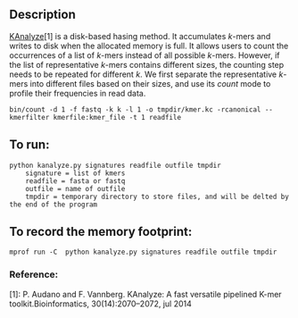 ## Description

[KAnalyze](https://sourceforge.net/projects/kanalyze/)[1] is a disk-based hasing method. It accumulates *k*-mers and writes to disk when the allocated memory is full. It allows users to count the occurrences of a list of *k*-mers instead of all possible *k*-mers. However, if the list of representative *k*-mers contains different sizes, the counting step needs to be repeated for different *k*. We first separate the representative *k*-mers into different files based on their sizes, and use its *count* mode to profile their frequencies in read data. 
```
bin/count -d 1 -f fastq -k k -l 1 -o tmpdir/kmer.kc -rcanonical --kmerfilter kmerfile:kmer_file -t 1 readfile
```

## To run:
```
python kanalyze.py signatures readfile outfile tmpdir
	signature = list of kmers
	readfile = fasta or fastq
	outfile = name of outfile
	tmpdir = temporary directory to store files, and will be delted by the end of the program
```

## To record the memory footprint:
```
mprof run -C  python kanalyze.py signatures readfile outfile tmpdir
```

### Reference:
[1]: P. Audano and F. Vannberg.  KAnalyze: A fast versatile pipelined K-mer toolkit.Bioinformatics, 30(14):2070–2072, jul 2014
